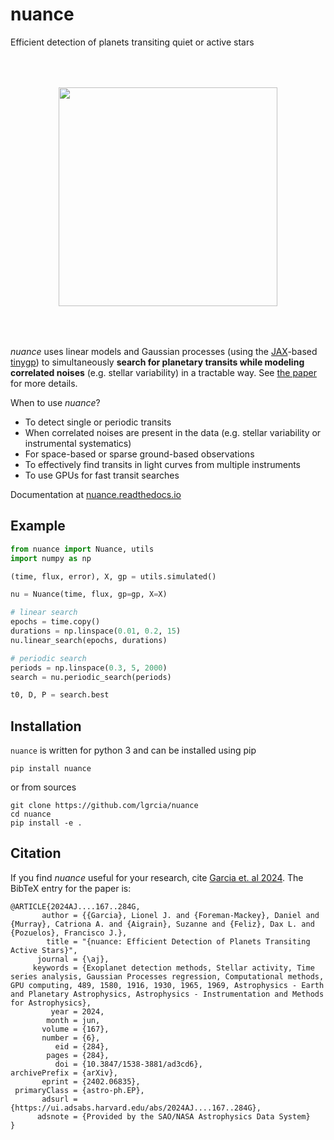 # nuance
Efficient detection of planets transiting quiet or active stars

<p align="center">
    <img src="docs/_static/illu_readme.png" height="350" style="margin:50px">
</p>

*nuance* uses linear models and Gaussian processes (using the [JAX](https://github.com/google/jax)-based [tinygp](https://github.com/dfm/tinygp)) to simultaneously **search for planetary transits while modeling correlated noises** (e.g. stellar variability) in a tractable way. See [the paper](https://arxiv.org/abs/2402.06835) for more details.

When to use *nuance*?
- To detect single or periodic transits
- When correlated noises are present in the data (e.g. stellar variability or instrumental systematics)
- For space-based or sparse ground-based observations
- To effectively find transits in light curves from multiple instruments
- To use GPUs for fast transit searches

Documentation at [nuance.readthedocs.io](https://nuance.readthedocs.io)

## Example

```python
from nuance import Nuance, utils
import numpy as np

(time, flux, error), X, gp = utils.simulated()

nu = Nuance(time, flux, gp=gp, X=X)

# linear search
epochs = time.copy()
durations = np.linspace(0.01, 0.2, 15)
nu.linear_search(epochs, durations)

# periodic search
periods = np.linspace(0.3, 5, 2000)
search = nu.periodic_search(periods)

t0, D, P = search.best
```

## Installation

`nuance` is written for python 3 and can be installed using pip

```shell
pip install nuance
```

or from sources
  
```shell
git clone https://github.com/lgrcia/nuance
cd nuance
pip install -e .
```

## Citation

If you find *nuance* useful for your research, cite [Garcia et. al 2024](https://ui.adsabs.harvard.edu/abs/2024AJ....167..284G). The BibTeX entry for the paper is:

```
@ARTICLE{2024AJ....167..284G,
       author = {{Garcia}, Lionel J. and {Foreman-Mackey}, Daniel and {Murray}, Catriona A. and {Aigrain}, Suzanne and {Feliz}, Dax L. and {Pozuelos}, Francisco J.},
        title = "{nuance: Efficient Detection of Planets Transiting Active Stars}",
      journal = {\aj},
     keywords = {Exoplanet detection methods, Stellar activity, Time series analysis, Gaussian Processes regression, Computational methods, GPU computing, 489, 1580, 1916, 1930, 1965, 1969, Astrophysics - Earth and Planetary Astrophysics, Astrophysics - Instrumentation and Methods for Astrophysics},
         year = 2024,
        month = jun,
       volume = {167},
       number = {6},
          eid = {284},
        pages = {284},
          doi = {10.3847/1538-3881/ad3cd6},
archivePrefix = {arXiv},
       eprint = {2402.06835},
 primaryClass = {astro-ph.EP},
       adsurl = {https://ui.adsabs.harvard.edu/abs/2024AJ....167..284G},
      adsnote = {Provided by the SAO/NASA Astrophysics Data System}
}
```